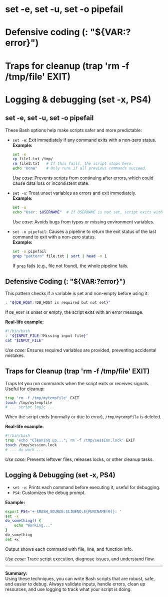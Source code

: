 # set -e, set -u, set -o pipefail
# Defensive coding (: "${VAR:?error}")
# Traps for cleanup (trap 'rm -f /tmp/file' EXIT)
# Logging & debugging (set -x, PS4)

## set -e, set -u, set -o pipefail

These Bash options help make scripts safer and more predictable:

- `set -e`: Exit immediately if any command exits with a non-zero status.  
    **Example:**  
    ```bash
    set -e
    cp file1.txt /tmp/
    rm file2.txt   # If this fails, the script stops here.
    echo "Done"    # Only runs if all previous commands succeed.
    ```
    *Use case:* Prevents scripts from continuing after errors, which could cause data loss or inconsistent state.

- `set -u`: Treat unset variables as errors and exit immediately.  
    **Example:**  
    ```bash
    set -u
    echo "User: $USERNAME"  # If USERNAME is not set, script exits with error.
    ```
    *Use case:* Avoids bugs from typos or missing environment variables.

- `set -o pipefail`: Causes a pipeline to return the exit status of the last command to exit with a non-zero status.  
    **Example:**  
    ```bash
    set -o pipefail
    grep "pattern" file.txt | sort | head -n 1
    ```
    If `grep` fails (e.g., file not found), the whole pipeline fails.

## Defensive Coding (: "${VAR:?error}")

This pattern checks if a variable is set and non-empty before using it:

```bash
: "${DB_HOST:?DB_HOST is required but not set}"
```
If `DB_HOST` is unset or empty, the script exits with an error message.

**Real-life example:**  
```bash
#!/bin/bash
: "${INPUT_FILE:?Missing input file}"
cat "$INPUT_FILE"
```
*Use case:* Ensures required variables are provided, preventing accidental mistakes.

## Traps for Cleanup (trap 'rm -f /tmp/file' EXIT)

Traps let you run commands when the script exits or receives signals. Useful for cleanup:

```bash
trap 'rm -f /tmp/mytempfile' EXIT
touch /tmp/mytempfile
# ... script logic ...
```
When the script ends (normally or due to error), `/tmp/mytempfile` is deleted.

**Real-life example:**  
```bash
#!/bin/bash
trap 'echo "Cleaning up..."; rm -f /tmp/session.lock' EXIT
touch /tmp/session.lock
# ... do work ...
```
*Use case:* Prevents leftover files, releases locks, or other cleanup tasks.

## Logging & Debugging (set -x, PS4)

- `set -x`: Prints each command before executing it, useful for debugging.
- `PS4`: Customizes the debug prompt.

**Example:**
```bash
export PS4='+ $BASH_SOURCE:$LINENO:${FUNCNAME[0]}: '
set -x
do_something() {
    echo "Working..."
}
do_something
set +x
```
Output shows each command with file, line, and function info.

*Use case:* Trace script execution, diagnose issues, and understand flow.

---

**Summary:**  
Using these techniques, you can write Bash scripts that are robust, safe, and easier to debug. Always validate inputs, handle errors, clean up resources, and use logging to track what your script is doing.
